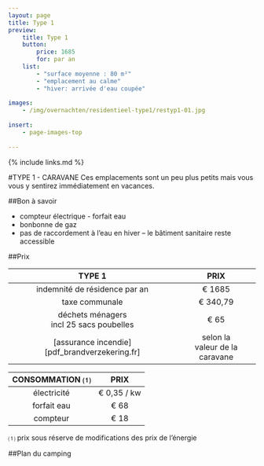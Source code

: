 ```yaml
---
layout: page
title: Type 1
preview: 
    title: Type 1
    button:
        price: 1685
        for: par an
    list:
        - "surface moyenne : 80 m²"
        - "emplacement au calme"
        - "hiver: arrivée d'eau coupée"
               
images:
    - /img/overnachten/residentieel-type1/restyp1-01.jpg
    
insert:
    - page-images-top
    
---
```


{% include links.md %}

#TYPE 1 - CARAVANE 
Ces emplacements sont un peu plus petits mais vous vous y sentirez immédiatement en vacances. 


##Bon à savoir
- compteur électrique - forfait eau
- bonbonne de gaz
- pas de raccordement à l’eau en hiver – le bâtiment sanitaire reste accessible


##Prix

TYPE 1                                         |PRIX                               |
:---------------------------------------------:|:----------------------------------:|
indemnité de résidence par an                         | € 1685         
taxe communale                                 | € 340,79 
déchets ménagers<br>incl 25 sacs poubelles<br>         | € 65    
 [assurance incendie][pdf_brandverzekering.fr]    | selon la<br>valeur de la caravane

CONSOMMATION ⑴           |PRIX          |
:--------------------:|:-------------:|
électricité           | € 0,35 / kw        
forfait eau           | € 68 
compteur              | € 18 

⑴ prix sous réserve de modifications des prix de l’énergie



##Plan du camping



